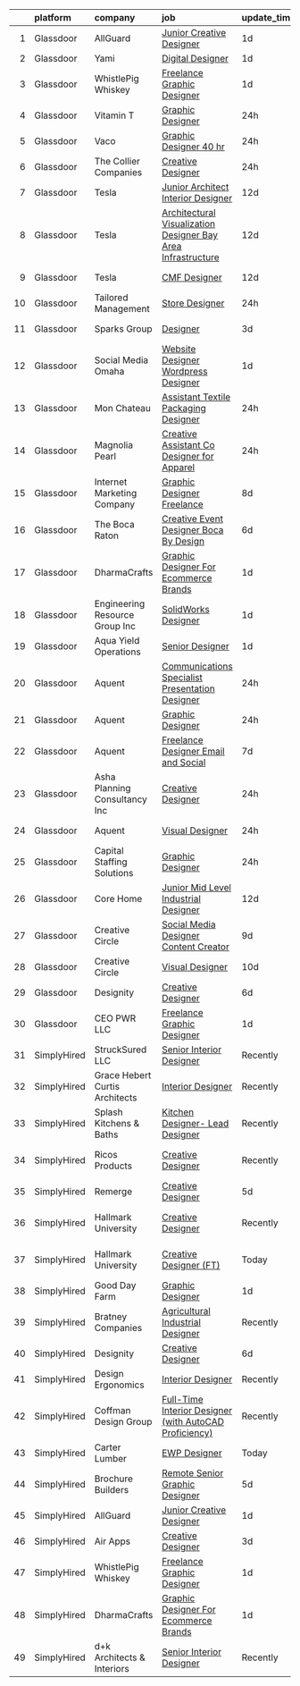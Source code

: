 

|    | platform    | company                         | job                                                                                                                                                                                                                                                                                                                                                                                                                                                                                                                                                                                                                                                                                                                                                                                                                                                                                                                                                                                                                                      | update_time   | location          |
|---:|:------------|:--------------------------------|:-----------------------------------------------------------------------------------------------------------------------------------------------------------------------------------------------------------------------------------------------------------------------------------------------------------------------------------------------------------------------------------------------------------------------------------------------------------------------------------------------------------------------------------------------------------------------------------------------------------------------------------------------------------------------------------------------------------------------------------------------------------------------------------------------------------------------------------------------------------------------------------------------------------------------------------------------------------------------------------------------------------------------------------------|:--------------|:------------------|
|  1 | Glassdoor   | AllGuard                        | [Junior Creative Designer](https://www.glassdoor.com/partner/jobListing.htm?pos=128&ao=1136043&s=58&guid=00000183a6fc0f57a4661e7c012586a6&src=GD_JOB_AD&t=SR&vt=w&ea=1&cs=1_490e82cf&cb=1664953880781&jobListingId=1008181072001&jrtk=3-0-1gejfo3rq2cgt001-1gejfo3sbkhr4800-6b2420f902117d4f-)                                                                                                                                                                                                                                                                                                                                                                                                                                                                                                                                                                                                                                                                                                                                           | 1d            | Remote            |
|  2 | Glassdoor   | Yami                            | [Digital Designer](https://www.glassdoor.com/partner/jobListing.htm?pos=103&ao=1110586&s=58&guid=00000183a6fc0f57a4661e7c012586a6&src=GD_JOB_AD&t=SR&vt=w&ea=1&cs=1_4d5f0099&cb=1664953880773&jobListingId=1008181019653&cpc=A0637F14311B9419&jrtk=3-0-1gejfo3rq2cgt001-1gejfo3sbkhr4800-4b7391dd8006dac6--6NYlbfkN0DsBOlmEAMqZtav1V1WKZO3RUElpafjggtWvxyDQ3xFSmyORkCOQyPRy8brDkQF-0tx-M_FaeGFTi5xPkXA6pP_llQ907OambRdmHN7rVS4lqoHDoH3T9hJpxZ4Yo4p270-LHduIFPvCR90ID65X1Ans2reBfMYIPmQhvUzvYw15zuBBZI0Kx1zAKTlY_5ChHy_3-3_Hr-z7yJ53VN_Oc-fc0R5IxgwoQjdtZ1bdd2WneMc56-ZXbQbCL7mcMCB2kcTDTDdFKyxXBxql8-fxIyo0Pv-eua7g58U5h51yYiM647oy-QtcFIEmrRMYGo4AMM1usfRArFFDascfr1kAqfPdM1NgjetHb8VmOkbjej5kwzCW48sSPz8uAmvMonhOpu_yVgKHq31By58FX-5tVGOPS-C_gJbsirXpUMMFLZ5jLWCWM0Y0PlIFS8f6UMJ-rUfLPGDmhiZubQtxWePsGYzZ7jCqHntc0mCmxGW7iorCkwM9E3os-fX27WbnFh4XRo%3D)                                                                                                                                                                                | 1d            | Brea, CA          |
|  3 | Glassdoor   | WhistlePig Whiskey              | [Freelance Graphic Designer](https://www.glassdoor.com/partner/jobListing.htm?pos=101&ao=1110586&s=58&guid=00000183a6fc0f57a4661e7c012586a6&src=GD_JOB_AD&t=SR&vt=w&ea=1&cs=1_9d059fe9&cb=1664953880773&jobListingId=1008181359351&cpc=52725735DB973D8E&jrtk=3-0-1gejfo3rq2cgt001-1gejfo3sbkhr4800-52be9042b1ff7f65--6NYlbfkN0BpzkJ9iaZAQepf-UlRJVDzYUilFLtK1m6JBxaefMWZfXX8JIFmeanj6RZjiVJDiAy2DhTjVFdr4dUhq8imeAUoK_pAPeGqVmPoMgGVXdkfqUDRgWTp5WWc2g0ofzxrCdazxEcrTT9nOMAltIHN70DdVRIxeusoaexGKDe1txzIabmL97QHa6MTCe3xcLAldkgkwVPs6Hu20nCNgvEGekN8u_XeUQ-5D94DcUAJGbwrm6iN5RlOj1S_6DqWgyH1TtYL7x9hkDKXEwFyQmcRhAMMqIgfrIAP4IAkyppKb8Z0iqwao36S5wZdm6owu3Qe7KFQ6X3g_IWdiKSbg3mqr-lM1_v-hMKIDIDq-N8EbvA0LOYVDUjXK2U1LgDrzWyAt5DolNiwTv9V3yFKEj89_OW217d-hpfuGWgxRc78IvX9YN9CfsqWHc4ySKt6Pf2zwpki0bbnrhafbRJGMRYWB3kDQtnQJxyEuo6N-3iOIDIvCz5Y8TGZP5h2humRrHf98_tZviFeDKCSIhsCcK58YGqwVLZd3snWroM%3D)                                                                                                                                      | 1d            | Remote            |
|  4 | Glassdoor   | Vitamin T                       | [Graphic Designer](https://www.glassdoor.com/partner/jobListing.htm?pos=126&ao=1110586&s=58&guid=00000183a6fc0f57a4661e7c012586a6&src=GD_JOB_AD&t=SR&vt=w&cs=1_dfc0f6ae&cb=1664953880780&jobListingId=1008183641246&cpc=C4A69CCDBB3B9599&jrtk=3-0-1gejfo3rq2cgt001-1gejfo3sbkhr4800-28e16354996c2c24--6NYlbfkN0DMrcEu7yrtATojKJA7cEzGQ3FdRGWLh0CZQInL4ECGI6k5tN82kdM0OKoro5eXmjoTbE-_XDHeJwz7DyUD0U36nKemhDMib7G3rK7Fw0IUoK19tjSN72-049dDz3B3CXlvYNox5LBJmZDIWPv3a6pmbBBAaS8ml-a5LNXSy5Syk3CQzzPHmjw8sS6qfwUvgEgE3Jam4J32oLV_rauMO1gJmi3frmTFqaA4rQe41W4Nt8zpU45fFL3EezARGjnftLIisfk8pvTAwySRz2KxgBv9MA0Y0ts3uGK_VkxNHogHW9eUtPV93PnorPfhO3dXoc5Saj_bTHC8VftH6RJh5saYm72YcxMEIgBdmwXJNzqY60bmGYgG0_i-TGZ5ud7oDNn1_izNM6yxJewIFmv_-bcvFAIcdf4e7-9CYgzyRiyfb_ksmLdyO_acIUKrqPU9k13FvwWUDTtmfyN9nQ0CdaJHvRbiUY6HWYzBFvUtkorjMouHThUrRORg)                                                                                                                                                                                                   | 24h           | Remote            |
|  5 | Glassdoor   | Vaco                            | [Graphic Designer    40 hr ](https://www.glassdoor.com/partner/jobListing.htm?pos=125&ao=1110586&s=58&guid=00000183a6fc0f57a4661e7c012586a6&src=GD_JOB_AD&t=SR&vt=w&ea=1&cs=1_cfd3e2b5&cb=1664953880780&jobListingId=1008184066033&cpc=2CAED5C921A5F994&jrtk=3-0-1gejfo3rq2cgt001-1gejfo3sbkhr4800-4af192ab81035207--6NYlbfkN0D_sybMACCpf9B-677oK5j6rPldVB6BlrVvFjO_o-GJZbzuF-qh4PxErFUqfUsv_6sVlvjtaYjoM6l2n7IsqygOB3r4uIpHt4O_UUVL1gpZ0LbgewzWFKJkj95HZaMhPdIedNu4t4SZvdjeCNlII-8wAjNHL2aFAz-JNdCFENFHEtwGSXa6_-zDgr3lBCXBCmGXQ3xLai7fkAr99fl64rMCTEMRFGa_f6xGYAJQMN4VNV-CbGphRT45jIvjt2wUXieX4imwf8GjPtDTF3BwT49NIdYVufMLOKvZj3FwQ-uWmKOpP_WR-WNgW9xfCjMtaK1mXjFkiwjBJV5PB7K-x18ypBq_hdJg-J22rcZzvRQEPeFjJ_5-ALMAf0v2Aj8ogVP2kd957D17mRZo6sx5XLJX2w6qTd0_J-LXFpX768VkLcdhLXpwzvNHNFEnh1avET5M8meFEYozG02yyU6PiMJ_QmOZ7-T8_nXqr8zhX_5cmwZ--TkslCSFGA_9OQYWv-8VtJLL5B8S4pzRzfL3Yg3GDW_sKV0NK4A%3D)                                                                                                                                      | 24h           | Dallas, TX        |
|  6 | Glassdoor   | The Collier Companies           | [Creative Designer](https://www.glassdoor.com/partner/jobListing.htm?pos=102&ao=1110586&s=58&guid=00000183a6fc0f57a4661e7c012586a6&src=GD_JOB_AD&t=SR&vt=w&ea=1&cs=1_33edf803&cb=1664953880773&jobListingId=1008184138615&cpc=72B33A28935558B9&jrtk=3-0-1gejfo3rq2cgt001-1gejfo3sbkhr4800-3d2da154d3251bdf--6NYlbfkN0CypbeF7W3uc_CVosHuTIfumKJv8NmVV5ahUoBv5WzRHl8RzsKg59tKT7GWqlkEd97cMPc79PGKa3Nsj7WdecJDVF3rh00ym79rm3OI_iHDyBEHPQ6hdxr0L8umgac3AR_lXvCF1K_gkfh_qU48hkYVyEZWeYQ0z1G8dHpVuWxc7BVpus0jMOFhW-NwsWQrV8CbAEZMf2b01EoZBOiZRmZnmj8opEpL4fSm4BLwcr8UBo1Pcfhjg4J-pwrWjiTv0f9cgoguutlNdb2Ei6ANehPQrnCelgSe4AD_tBNXY64Y3kLXY06opssy9Ww48XBU3HRNjirDi5ygv8Z5CzLuuY9_6FHAHe0PJAB8KW6Ik3n4bIODypxVx--4XqI3dYgoRjPcOSkXI_uYWKWvoE9LjdTRVsFXU2fznxJJJ-ExxfKU7l-cDrhm8V4yFSNKPfpdHmNt72wyHpht6QUI2-HKnqWZi-5UWHYX71JK-fmvQWX0MdfKoZy_G-x2q7haZNsEkKXFPWY6StVGZLIK_IkrOscpIWUDrMTeCWfEazrBWqQFdJTVke0MFiYALBRaH3LTLxTn7pPuvk9q_Pf1xWB62dy25LYc2gFbwLdjtrM9tB9ET1IwT2Ad1kGLuR3KeR6RAjQ5Bua2I6Zt9UbtSwTreRahy9aS393lLsSxwrBQwV46gg%3D%3D) | 24h           | Gainesville, FL   |
|  7 | Glassdoor   | Tesla                           | [Junior Architect   Interior Designer](https://www.glassdoor.com/partner/jobListing.htm?pos=114&ao=1110586&s=58&guid=00000183a6fc0f57a4661e7c012586a6&src=GD_JOB_AD&t=SR&vt=w&cs=1_23c91def&cb=1664953880777&jobListingId=1008157147737&cpc=2CAED5C921A5F994&jrtk=3-0-1gejfo3rq2cgt001-1gejfo3sbkhr4800-baab56ef739f0413--6NYlbfkN0BkX03mv_qGbDFMol2YHqLRvzzvm2LmpzMO_FcYL_FtJlnJTzsjtFTdelRG5HbGrIeCZP9oCSI6IjmtPfiaj1XlVDlKXTdk79O9MqA69GgrhOkpmoaxVkjofgwpyWtxEPX-zC5RzbA9b3UcYY3vSKuaYyofKiHffW3Wu3hWJtqiaKbGOk73hPdM4g-Wm1JYBJsXufgHiwxEJkIXEF3dv8_LJMPg_JqzRUUnnf8V3EZgiH1bKNnltoR-aZ8-hEjo5HhSjg-vDK1tOyhJWIiFOHgF8SpyH8C-X1X8mrjlE1DOQt2W4B28dZIF6qkL4N5weu-z2uoGQSls1Dyc751vB3Vw-0kTeCNqzjmnCTL1p5lq7Yv7L-XtwOLdR3fyXympyjDTfObScHemnsVk4hBH6byLEF2DOJikWn0XeI3tk2555xJIzpoWKzmviiV-mdVHwoN7cPrQECUZJex9oUMlzGmuAMsl07Uq5HzAQ2ThEu2iv6HtmV31zOYJmjEksiCNgoQ%3D)                                                                                                                                                                 | 12d           | Austin, TX        |
|  8 | Glassdoor   | Tesla                           | [Architectural Visualization Designer  Bay Area Infrastructure](https://www.glassdoor.com/partner/jobListing.htm?pos=110&ao=1110586&s=58&guid=00000183a6fc0f57a4661e7c012586a6&src=GD_JOB_AD&t=SR&vt=w&cs=1_435e4147&cb=1664953880775&jobListingId=1008157424103&cpc=9908D8D4413DBB8A&jrtk=3-0-1gejfo3rq2cgt001-1gejfo3sbkhr4800-c00e3ce54c079d87--6NYlbfkN0BkX03mv_qGbDFMol2YHqLRvzzvm2LmpzMO_FcYL_FtJlnJTzsjtFTdelRG5HbGrIfKuF7l_SRluDws8697LYRRPx4MMFF7B7pwyjHfCpqmLzDqtWZBv9sBU-l4VTomUZzFVEn3FD13pc01LVCjOXxofHXMT-b-Wgq_cKBdsuUzgsZMY6MHg07tPARcRw10W4K43VvVRDGJZgB7JubQcl-S1jtHsPdgJy4Q5G0Zgm2X2zftDUA4mfeSvlx5XrH2xJZZL0MGd3iF07c9wxN9z9bYzqOyCbJhM1BnegxTVyRTwIc0XwjMv4e3RFJhs6iJA8il0GWLeZM7zdbMCDtCP0XjKUQHKAGFDk1DjPfO1Fhdk0ZyAj_5JSs5ki8vnNMTFuRNPF9gSsZRpG8L5i_WIlCL5fKqF4MO3C7XJU_Wof4c0MQqrkOxZqhV4UdXdlerqcy7_7nB9hxOS4iU6ZmPTzIyy77lujLotqfjxTjDnYcwbu_qgtkL-9VIC_f5zOkjWEg22SIU5gPim2BrO4UjBdK_4lSEq6Gq1GE%3D)                                                                                                        | 12d           | Fremont, CA       |
|  9 | Glassdoor   | Tesla                           | [CMF Designer](https://www.glassdoor.com/partner/jobListing.htm?pos=112&ao=1110586&s=58&guid=00000183a6fc0f57a4661e7c012586a6&src=GD_JOB_AD&t=SR&vt=w&cs=1_b14d19ad&cb=1664953880776&jobListingId=1008157424265&cpc=2CAED5C921A5F994&jrtk=3-0-1gejfo3rq2cgt001-1gejfo3sbkhr4800-e5b6fd659ac67109--6NYlbfkN0BkX03mv_qGbDFMol2YHqLRvzzvm2LmpzMO_FcYL_FtJlnJTzsjtFTdelRG5HbGrIfKuF7l_SRluIDbA6x7-ZrHOnpgqq22kdZi0ruDgq2iCxZdrNlVNwoDh--bCuMS0aMg8vLSPT54XqRbM-4oy5TLAqE8B2-G5HdLOZK6iwwj53RKsbhL6omYvbev29hs2-fmzMfopHTBn2IyRnAcWm-HWmw_S4c7F5tDV6BQWZdrdr_IqjxmtD73RBOAvJnDqYWCghisZWPC5lpOBu5kHt-tHddBI-Kc3qSvmTRPLQ3j4RjNOaFgYuJYfCdrlKXVTzi3pYr_k-KytQx6CdT4gNYxZPTG0rI0vL0W7yjuSKk6_VIFrPUULLs62Cj3eVQfaGZHwV5lOZ-uirnSBYKpjkGvcJ4JItCxADt7VFZybaB3YDiX8NY7DT2wwKwKI2OVB1Yxvno8WT_rQjyt56fv1WwcQQiugdcYtysHmfUV5v69IA%3D%3D)                                                                                                                                                                                                           | 12d           | Hawthorne, CA     |
| 10 | Glassdoor   | Tailored Management             | [Store Designer](https://www.glassdoor.com/partner/jobListing.htm?pos=120&ao=1110586&s=58&guid=00000183a6fc0f57a4661e7c012586a6&src=GD_JOB_AD&t=SR&vt=w&ea=1&cs=1_8bd86711&cb=1664953880780&jobListingId=1008183471382&cpc=F17331D9BECC482A&jrtk=3-0-1gejfo3rq2cgt001-1gejfo3sbkhr4800-8eb3bc573c61bc7d--6NYlbfkN0DI_pqscLjs9LkB0jlO39g2s8RE9SCHTdataN4HV1TulM7Ds4Lr1PIsy6p-3eh5k9YgTVCmJ5y1-hp9_TaJJhn9wJ7XJlCHVceFtGnH74fHKeNdFj4cZb11AOZuYlllXej7naF217tnBWiQ5RIpWke4CVvNfKWwW4OLciUUK8sb_0SUV4q6ipSKNE1-P-OkrBuokIUmdDk5r84Frxrk53VfZ9a6WDdX_G3xDbI9-Q38Ydf2EXRUa4Gl1fAdqxakEETY2Ufb5DaGGn4PwtP5td5BIcWYRqhUtkl14YGdE4irfUii1sRlqeyZ-mm9Nn1VPvMEKvrHlMkTSw1wLeK3HVO-XEmTYIOyXK-pMx1Nv-frH7ZNsUyiWSRA_RwyhMOikEuCMXIOaYz5Cyz642GCmftUZwqR0GgHCTityKZOqH4c559VmPJuMNER3WluRCXWQv1eV_n3BBntqNe7uogPAlmP2Ek8PC2eY4U0HofxhirJM-LcX4glvub3TjryWq5HjrPTQuU_P3V-xV8mPtdN4Fe4)                                                                                                                                                                | 24h           | New York, NY      |
| 11 | Glassdoor   | Sparks Group                    | [Designer](https://www.glassdoor.com/partner/jobListing.htm?pos=122&ao=1110586&s=58&guid=00000183a6fc0f57a4661e7c012586a6&src=GD_JOB_AD&t=SR&vt=w&cs=1_599a304f&cb=1664953880780&jobListingId=1008176700829&cpc=3BA4CE39D5B5DEF5&jrtk=3-0-1gejfo3rq2cgt001-1gejfo3sbkhr4800-2a328a2bc1d15114--6NYlbfkN0CVbIAoVGlVV0muHIzlWY31dYj5hrVkKa7qBWZ-hZn3g-zWnitpxah_RyLopvrEJPIrvXg-hEI1BGg7zg6I19nBs_lmMTdDDuQXfmt-Bmx99Zlzdv54l377MfIdp_I5pPHVDhQCRK9l7PJklK6NnwPNdLBS49_CKV4kWm_Zu31Q30jtx5WQZSmOSr9e5svJWsm6iw-leLzQqypoXal60Aah_C1G2eLOuA9jr5UpYGBOu1F0BRxDXD2NUWoZfX2CgsdQSZOyjL97CMAVHvQ7B_UHINmZEwBx6v-WuSuEmxccFTJ6ikGSkgkB8enA1zTbQVyxh2qZssLnTPmv0EeXC9_EDAxhwSm_dq5snQRVfRWaEtnzZoPLrFUkhS0-diAngb74qd3N0RkS_zLSn6vTVksiQcfNLqrUippO1sDzx_QXVGk-CVhIXr43vHVt0bUSJMTjn5R75kcJ7SLrADGkRuUh-8EQRO_jXvQ9wMyc2jGYgLWVyLwtyiwsERCg8c9kdEM%3D)                                                                                                                                                                                             | 3d            | Rockville, MD     |
| 12 | Glassdoor   | Social Media Omaha              | [Website Designer Wordpress Designer](https://www.glassdoor.com/partner/jobListing.htm?pos=130&ao=1136043&s=58&guid=00000183a6fc0f57a4661e7c012586a6&src=GD_JOB_AD&t=SR&vt=w&ea=1&cs=1_6fe0a684&cb=1664953880781&jobListingId=1008180854038&jrtk=3-0-1gejfo3rq2cgt001-1gejfo3sbkhr4800-d271dd09e636cccd-)                                                                                                                                                                                                                                                                                                                                                                                                                                                                                                                                                                                                                                                                                                                                | 1d            | Remote            |
| 13 | Glassdoor   | Mon Chateau                     | [Assistant Textile   Packaging Designer](https://www.glassdoor.com/partner/jobListing.htm?pos=107&ao=1110586&s=58&guid=00000183a6fc0f57a4661e7c012586a6&src=GD_JOB_AD&t=SR&vt=w&ea=1&cs=1_0a58cd30&cb=1664953880775&jobListingId=1008183903421&cpc=BAB9AA3F436D8911&jrtk=3-0-1gejfo3rq2cgt001-1gejfo3sbkhr4800-9c04fa09384f22bb--6NYlbfkN0BHIfC1zsKGIu0R3teaIu8liT7fbRNLaQeDQfcPJweUK7UvDklIW8lYbokzGyf3w2pFMSFB78bCFKuG3gjG7hqnLXIBzICotB6SwGMB7_4Iza8PPdeaNx-9cwRCfTj7ntAIxZDQOSKr4IXUEUfxSv0rehvEgFOjoYvZikxnE31EhSFlkdhM0NuL0ZMAqn92Fn1puf9LQPsriZn_KhHXYxch7ZHknd8vnugGQdTRNQHp6Pph3a_HuqXMjNSCQf-SgGo36pMD_yVDGtLQqot32CKdkY6SG2ZqiJHp5ePNCmDvBXqQiIXRQ0hf8jrTBrJPYBS509DwPPajllvCBFTB5svAFroMiMl51c8rY39KeL_XLOayaNzqsO-VuodkhyNIP9lnLqWGad3h_qm1dEAo2XJS1Y02L4320m20-aIYguqH_iYLuneLmhdVz9WKHcjGiM8m5kQyzINNTw07u2uZUiFIA2qwX39uHy4KnV7n6qWD8n761_3QZuQ7kBNnGCIP30jb1_PuNqnarg%3D%3D)                                                                                                                                            | 24h           | Remote            |
| 14 | Glassdoor   | Magnolia Pearl                  | [Creative Assistant   Co Designer for Apparel](https://www.glassdoor.com/partner/jobListing.htm?pos=106&ao=1110586&s=58&guid=00000183a6fc0f57a4661e7c012586a6&src=GD_JOB_AD&t=SR&vt=w&ea=1&cs=1_70299126&cb=1664953880774&jobListingId=1008183693424&cpc=F7A2269C793D5877&jrtk=3-0-1gejfo3rq2cgt001-1gejfo3sbkhr4800-0e1cc394098dfefd--6NYlbfkN0A7eHYiNxeXOZZ3aWoxle1ZYEOVf04rG1mzrPNHC06ZQ5HASexSqrPTxqylzclW7BxSxQKefePUwzsq7wUzXERwh3oOmBltzwPtGd6Utq6j3zDb_pqmHAqQbDOvzz-FZgC1cRjY5A7XO88_U7R03koSZfAQqvrQpWjcFhMSFTrYglOzyp14Cbr3C7TU7ry_JKJBhm7RLAmeH_8AuzSQz1Ai7mxwbTb71QsuGN9f7VGd4e5KqxviGh-FBijP8_hYPhzvH0q0VN1XFe-5amu7n-8EHvKQsAMxrIwuUl-MiM3CvlNAEvZ0t-WfVP5RMXwb1Tcqceg6BhhnbHjvklOV-DFl2ARe5PbzatKdzcWHN0jx5KuwiOoJVU1JW8UNJFtPs4TtsOQzlL5-4P4wavr0l4LYg9B4GQaeB0woY-lE8gZLSmi7RUouBwaXmLKx1l9yl3YydRTEGcIvKhT0CEDY6TX43v-7GqAKNHSvT1r_iFW89VH5Co7G7QE6cRAbDa16Aa4-o79BT48vke0i3JW2qfVjrsuJBwhCamw%3D)                                                                                                                    | 24h           | Malibu, CA        |
| 15 | Glassdoor   | Internet Marketing Company      | [Graphic Designer  Freelance ](https://www.glassdoor.com/partner/jobListing.htm?pos=115&ao=1110586&s=58&guid=00000183a6fc0f57a4661e7c012586a6&src=GD_JOB_AD&t=SR&vt=w&ea=1&cs=1_0a83b5f3&cb=1664953880778&jobListingId=1008162849349&cpc=8795CF9063CD573D&jrtk=3-0-1gejfo3rq2cgt001-1gejfo3sbkhr4800-5763591bcbfac8b2--6NYlbfkN0BEggIPgECXEIDbao4baGYYSiZx27ICahiuxTdIUCTSXbr3urEsxSQi-x_zbBUWymnBW8nuCrIjxo6pRpR93yuciuuESCUUyNYKO40tg9kDk1gTF98Vp5sznYx981ns46ycbyKPYVEVswMQ2m0FFr-7D6RMr_F5mbhXF5_iSQtOVdpHKCTYPfg5ug-lDXSuJnQBe83_TwwDclFFw6-y_W7ipcdBvamL3RLu7c4_SG-Lv12miCf6UWg6FyIW0Cb_Gsaezcd2TqlvVI-Qrst0VOYKClflK0HTxcpqKYN7NAz-k_lRm0yb-BJRPj1AyQ5rLwOny7DN6S2-G0YXvzZFtmY_VBExAgM00XtAAaIZmq0LCSPDh0D50B8Ar_0Ncowdg2dBYVhYlPg8EGW8WkMG6bSIP9IKMvyhp09AkZzaJIGYAII-5lMXa3Tr62CVbzvUp1FTuzDqovzgWSFd9uG_J8OK0Bi1BQqkxy0XWL5i5m56NZTZ0yZx0dryptzXw9tbAIhNdaf-WG2aVA%3D%3D)                                                                                                                                                      | 8d            | Remote            |
| 16 | Glassdoor   | The Boca Raton                  | [Creative Event Designer  Boca By Design](https://www.glassdoor.com/partner/jobListing.htm?pos=111&ao=1110586&s=58&guid=00000183a6fc0f57a4661e7c012586a6&src=GD_JOB_AD&t=SR&vt=w&ea=1&cs=1_c7b6563d&cb=1664953880776&jobListingId=1008168244451&cpc=444700D72F2ECBCE&jrtk=3-0-1gejfo3rq2cgt001-1gejfo3sbkhr4800-485679877abcf88d--6NYlbfkN0CZ4WHaa0yzjwimWJ2JD4H_Jb70KZ7ZxT437oJHfc_b1vKLEkX8etGVY4LfkXNtl1RMmVhf2GGDshCKu759AnLbfDDNmgFmjd8u3bY6VL239T0Nnd6ruBdrK-zr_sYXGaI9gNIUa8Ovyd7ISUJURddFirE_s9vaS-7h7ujf_FSxTSLPFuq1-ompTX7TWRv0qDf0vBKdL1aATB6V9xmgwXnCy3yP8IY1Kt3OpBuZRdjCKE6HYtR7p5iSn17Ar9lWR73zdDX8IIWZNQ9Ha2IO_UzzKKl1s9d8MvfHLQ5qrqPkVwc4NufEAMHLtPIkxQo1ve6vJ3nnObgFRhQQywcujRKFVA7pf0Ozq_iYk3bifVA4IUQppRqHkSCrfoCJaTL3HjDwPn0jlvvp8_95ytaenuYX-GKIHT1Jm6-hmmQOzFCOfv2ToqhG_EPnRAI_ra--yIrhSaLJDUC_vtvwVe97pW6xSVDPuYa_r8QTl6iP101Yj8BF9wO2HhQdEFgG0XpriY9d1I3XVxgl4gsSofVHIz60jQo8WOTkhOU%3D)                                                                                                                         | 6d            | Boca Raton, FL    |
| 17 | Glassdoor   | DharmaCrafts                    | [Graphic Designer For Ecommerce Brands](https://www.glassdoor.com/partner/jobListing.htm?pos=104&ao=1110586&s=58&guid=00000183a6fc0f57a4661e7c012586a6&src=GD_JOB_AD&t=SR&vt=w&ea=1&cs=1_e5f91545&cb=1664953880774&jobListingId=1008181845485&cpc=F4EED0218A761C36&jrtk=3-0-1gejfo3rq2cgt001-1gejfo3sbkhr4800-1d7ea185baae2fb9--6NYlbfkN0AnyUY72A0tHvHEG4OW91EgGreL33OTL9hit6i6oCd1jMrx-p18rrSpf-BcoDoZlYkQUlOPM0CtPeRY0Y5ugnxD0BWz98CXmzG3caKG9JnJh0zqseHtiYHdNaCob_jrG7l3_ONca_oMdipasrfd0d1PYKYnu5KgqkOgeZUi4q8b_yk4skZ-mIKH-AzMM1Nc4MmSF4pq9imLQtcpFWCXF1rT77eIGSrx1l2VIio_OvuVDGcjUyWLjqaCqHr5FxYB5AgXopEslHPlk7mzrg4IAkivO5lR0vqSqY463qPsDnzZIsdGdbHhuujUbjqR1bxKrHlE9gMGRAb7rdfV4us3640euKstg-uWZyFZ7WS8CsEjV34H8SoWJgdtWUe94ev3IfKYfHFQdWewmANgHlH1v1QLDEz_ljnMKN87LtNC-ZGBJQPG_fNFP7oC3GK2b0kEYoC_ZbedvmMW8lIRWGh0F_bKlgSfOMEiRlaKwaKVrWxKZUNDyh-xqtytN9_L53xn9qNj5aGju0FB0ec8XC6cDaau)                                                                                                                                         | 1d            | Remote            |
| 18 | Glassdoor   | Engineering Resource Group  Inc | [SolidWorks Designer](https://www.glassdoor.com/partner/jobListing.htm?pos=116&ao=1110586&s=58&guid=00000183a6fc0f57a4661e7c012586a6&src=GD_JOB_AD&t=SR&vt=w&ea=1&cs=1_8508a771&cb=1664953880778&jobListingId=1008182154370&cpc=39721386339D0809&jrtk=3-0-1gejfo3rq2cgt001-1gejfo3sbkhr4800-2080a5c91b7b3d8a--6NYlbfkN0AXvNU3dppST4hXyF7lLOYoD4jUNV2B_JY-d7awfCFjeyLEE4WEeClE_OuDGX4_ZleJR5XjJqpshg0oepcGHUpUG538wQomiNPAtI9-_X5GJo4AJqUmWkwQOknL5P-EzLXoNkQVgiiN2W2HqSnaVP9JqitdxNhbBzImgLVW8bzcQ5aS9KaShczRIJfRsN6tfsq1O9EuhImIb2itnRwbZvrQAGZjR99iqIQpU_lkyJXrFcO04YQLDgcgMdOPf4hk4jXRUZAeLG1XkxFmGVZELBwW6p3584xg7tfTC8OPtO9_89oQ1biPxOH4_C6MzM2xVzE1Qlgt7ZbgFaz-uw7LNiU3PftnFup6KoH0NsHNqtT11bg_h_st6JEnqk-dSTDd5t6Rd7OqzgfysSus6WIsS7Hz6s9vK1bf44cZToJj8wG-3Kp5HuX7CtGJ8MXKQXSQiSqShimMB80SFctlHuIDgjhcEFQpovmGCX2TcM0XVe9CfKFCUAyRwMv7qXQa6q2J3K4iTx1-drEXC2J1BiriZE02n-ytwN3skxxMNOJcbd0BodWPck3mUeXc)                                                                                                                           | 1d            | Union, NJ         |
| 19 | Glassdoor   | Aqua Yield Operations           | [Senior Designer](https://www.glassdoor.com/partner/jobListing.htm?pos=109&ao=1110586&s=58&guid=00000183a6fc0f57a4661e7c012586a6&src=GD_JOB_AD&t=SR&vt=w&ea=1&cs=1_bc43cfc5&cb=1664953880775&jobListingId=1008181670528&cpc=F7A2269C793D5877&jrtk=3-0-1gejfo3rq2cgt001-1gejfo3sbkhr4800-0cbaba11ee9adf4c--6NYlbfkN0CB1tmP7rfbaHtYFmPjg1Xv8BJr6DUbyz0HQmM4H563Au2nNjYN4Az1S2OuOnLz1IPr6IljD2XZVQJ0Gej4nL57HASMQlqJ8KPeLWnpSgi1pF3V10lYqI9xzoHeKRFgaJmm7dXanZpIs6iVYO3oU8oZc8IEfA9fwmBi_svJhEZbugvbRsy9ziKDHYxixE-84UxD0jSSMd95sW_J1nspbJ0M5Ma_rjZfPLmTAlvcHMyb5O9hlN_2OFu-MK0mLnhz7Dvqt1yTk2FuVL-To4JQKKaXz3Zp5JfCQL5ZXdnzte8BwRE0sqlTr5LFLz3VqoKKmkYl7co3hfiTxRAeA87rSeyca2KdZ8rCuMHyp0KoV03LKX8JIIsE7uGf_bhu0dg6KVYRISbtXKTaPzR40v-SpdrOH-yzyevwFtqW6ch5Eh7KqK-CUSmOwrEdOyXmXA8N1Ws0zpqSCDe5NFGbdOnoxo2ggQ4KuSt__8327kzYqLVc3Byf7dkcM3HVKcN90wkGD7MvqSDJ6HU2Lg%3D%3D)                                                                                                                                                                   | 1d            | Remote            |
| 20 | Glassdoor   | Aquent                          | [Communications Specialist   Presentation Designer](https://www.glassdoor.com/partner/jobListing.htm?pos=119&ao=1110586&s=58&guid=00000183a6fc0f57a4661e7c012586a6&src=GD_JOB_AD&t=SR&vt=w&cs=1_45b07be7&cb=1664953880779&jobListingId=1008184405664&cpc=32EE424DE2B657EB&jrtk=3-0-1gejfo3rq2cgt001-1gejfo3sbkhr4800-937e36cc71ba2067--6NYlbfkN0DMrcEu7yrtATojKJA7cEzGQ3FdRGWLh0CZQInL4ECGI9gD0Wolx9R2v-Aex0-GK07Cs-Ddfs_lwOYM5HOnZFXcfxz0QCuUBc7I6zmluVMp4-lYMXKky_CSzKxQFPdOlOoL5TKAmjanQNUHLAwXxf_njfvkIE8YWauNilqQIJsrkYhPIrTu3zt6fDjDuk_5P9co4e3kr26B9rthSe-OeU_OTDDHYIvlyXh8yjAZTEBt5HKXRr46c5qZtecoEyZJl1E6_8uqWV51xuIZpP6QbVDq4GiLpxYWi4lUhXmGJCKmS1U_wQsSc3-3V55uM-l1gDy42goLUs5x-hU-xCw9WL7fGCPww0ngV3y_2s_bjx_iv_L55iqNTDicONwqP_FtE4MJF1uOHcJa2GpZ_ja-J1HWjAkD98JKVpSLC7sI4dhLBZ91L7gtSDCOqQx_2KwY0L6E9c07IKnsE79sQZ6S4ypcT9MwdXXB3UE%3D)                                                                                                                                                                                    | 24h           | Redmond, WA       |
| 21 | Glassdoor   | Aquent                          | [Graphic Designer](https://www.glassdoor.com/partner/jobListing.htm?pos=124&ao=1110586&s=58&guid=00000183a6fc0f57a4661e7c012586a6&src=GD_JOB_AD&t=SR&vt=w&cs=1_47c1f48c&cb=1664953880780&jobListingId=1008183714070&cpc=2CAED5C921A5F994&jrtk=3-0-1gejfo3rq2cgt001-1gejfo3sbkhr4800-e57ddbe1cfbffa6f--6NYlbfkN0DMrcEu7yrtATojKJA7cEzGQ3FdRGWLh0CZQInL4ECGI9gD0Wolx9R2EDT7B77c2cRxLynw_Qvcpn0VMTM-4Slq5FBmll87BnRZuCS0t3n_4SDK9kcGQ85RbV4mGrYYR9y97izSZIxPJfa9WPV_EXcHZf-o8vo9-FGUHvfvdZvXcGqmr5edf2H-9kad9QmqYO3NNxZckdj2Rd09fQB2NYOpulSvAoKaLDBg9w9oRJtDvuNziWOL-Z-EsV2OG9mOGARiJ6nxhNHO7HSL53G8w5k7-tlIyAIy43AHq-X4HGjrerpH8LSuteXnkXaQQhqTZFhN_WGHAJV5q9bcUMzHRcCfOP0_IJtH9I57r0ZvDqPmcTjTceoRGn4vWuPcpFIVIto5nyGUJQ5kpl7RA36ok4qQKykox4Gcn7lIvuqyiWHqNG9C4A2R6NzTIsKRCnOr2H1UV2EPW8M691cUGDCPG06a8UZeBN8JIK0%3D)                                                                                                                                                                                                                     | 24h           | Remote            |
| 22 | Glassdoor   | Aquent                          | [Freelance Designer Email and Social](https://www.glassdoor.com/partner/jobListing.htm?pos=127&ao=1110586&s=58&guid=00000183a6fc0f57a4661e7c012586a6&src=GD_JOB_AD&t=SR&vt=w&cs=1_fb4bf9c8&cb=1664953880780&jobListingId=1008166263396&cpc=3BA4CE39D5B5DEF5&jrtk=3-0-1gejfo3rq2cgt001-1gejfo3sbkhr4800-5fefb7ee0ef75b48--6NYlbfkN0DMrcEu7yrtATojKJA7cEzGQ3FdRGWLh0CZQInL4ECGI9gD0Wolx9R2EDT7B77c2cTl0x_oT4u0VyXWboOgp-kNsmrC-BXQzGbukCyHrpIqS7WraI7mLIyqWQP5Eh8D_rrc55GI7g_VYXShykTmlCEn1wmEnWZ4v73tWysc0qiH5sEAxyzpPj_CX3WzekGXDUF_T6u0VR66mKFp_CqCCxGxnk2V6WST4xWMCpkwxRWlZiVmjyI2DVEP38YO06Iq16Tx0J0v4GAJQDqIeN8aa_uKj1aQGZMfITra6cwREyhosqsLZJZOG-HFfUaCmPbvYCRaB7AHBDkXQff5eRgOTXto4I3ypt1AixucyMelpP70V2Wjgi2PMWAyH6KqJfeEkV06IuvYOVyIcUHOz3LEjIjtXdEa4cSKY0In9yDreE6trPeb6L341YDCFPQhQTfhIDQSVNa7lGJo3z_IwOyvyFYpeKEIQbPg7lk%3D)                                                                                                                                                                                                  | 7d            | Remote            |
| 23 | Glassdoor   | Asha Planning Consultancy  Inc  | [Creative Designer](https://www.glassdoor.com/partner/jobListing.htm?pos=108&ao=1110586&s=58&guid=00000183a6fc0f57a4661e7c012586a6&src=GD_JOB_AD&t=SR&vt=w&ea=1&cs=1_ff471380&cb=1664953880775&jobListingId=1008183334856&cpc=AF1E4A3695F490BE&jrtk=3-0-1gejfo3rq2cgt001-1gejfo3sbkhr4800-4fa716877852fca0--6NYlbfkN0AuAjYKnBHsdkcMxrD7ZJITXxV72vImVt5xOyKRJQecNC9OW9e4NL-wmrKYAXShg0gef4pVWaCrjGbEOEag5W6_acLkZWZWCAT-gbJnTNUQDw-NLIdrnE107p_5lWP4TMniCGLgaQckr4U0kyga3Q7gv7u9_YyXA7feQjgIQFqgUPxmPb7AgXigxZ6_6IWOUIdHfcpidqbHhqkFdBwPuGzw-T5DHZPzxJciZMZGBzShSdyJl7LQuU69ZId8yxqh75NaaeLB1MxIP8m-F5UQtQNOuczdRT3O8R-n2Jj3Lw-ukVVmMbCOp1vcRvEzsEN6tKazpIoqDMZ0f6Y2Uux_bZPGz_YST1QFwbmwQWbMfEndjePgVbQ7dBt91LzvEwCA3Gs_q0dAQYMSc8t_oM91ZGCLKVBr8AHlPBH94rD1jC-XG4-CO90aUClETJJwRK0FZBLXpuyoU13XpvLLSNq2Gs0Do1t8lpxawtB1TxnZwCcoZlwS2naLKGBXtiQM62i5JqTgOviGD4zOig%3D%3D)                                                                                                                                                                 | 24h           | Orlando, FL       |
| 24 | Glassdoor   | Aquent                          | [Visual Designer](https://www.glassdoor.com/partner/jobListing.htm?pos=118&ao=1110586&s=58&guid=00000183a6fc0f57a4661e7c012586a6&src=GD_JOB_AD&t=SR&vt=w&cs=1_8faaecac&cb=1664953880779&jobListingId=1008184405679&cpc=F4EED0218A761C36&jrtk=3-0-1gejfo3rq2cgt001-1gejfo3sbkhr4800-6d28445608bce4e4--6NYlbfkN0DMrcEu7yrtATojKJA7cEzGQ3FdRGWLh0CZQInL4ECGI9gD0Wolx9R2v-Aex0-GK07Cs-Ddfs_lwNbYCpLISCQ9uumJ8FJ4RxO42BKemPh2nifmm0WPQsqz6KAm8iaMXbH-H0lIzvFS5PGNTgKbdCxyd0iP9zRa9Crr_3EsYkPpYXFk7PflhttZbW2_pHqQDQ7lsB71VI0xbhlznyEebmMpdrVLzKWL_XnUwlOVDfSSioNUwFbdkpET4CA180HzLwoTk68tHeap7KmpLO_yHNHXDx-nIja6BCWT1NvFNg-NNYzKLOTPTspw4xMSqZ2SFxINzK94DsbvtUHjpOshxzAKrlLYqdMmxjARIRU_rohBkFit547mHbQ3GCxuQW9GdPuQ27Xy6T00nXHD_jZlbo3tZ-xMaE7HLgT3j9AjTlcKdTaB2sLOhq7JvSODArCEMmhZUV8PVX9Vq23sDu-hMpSRW-KbV3hqDyM%3D)                                                                                                                                                                                                                      | 24h           | Culver City, CA   |
| 25 | Glassdoor   | Capital Staffing Solutions      | [Graphic Designer](https://www.glassdoor.com/partner/jobListing.htm?pos=117&ao=1110586&s=58&guid=00000183a6fc0f57a4661e7c012586a6&src=GD_JOB_AD&t=SR&vt=w&ea=1&cs=1_2c59ec4d&cb=1664953880779&jobListingId=1008183760854&cpc=3BA4CE39D5B5DEF5&jrtk=3-0-1gejfo3rq2cgt001-1gejfo3sbkhr4800-f68f7f37750fd9c7--6NYlbfkN0AHXq2vAVwR3IH7wgnTMdWCa3HguypIXx0DFudX-u0zu6XSU0N9gDGCMsnO9yvyAfM88yRfgdm8MmHyIX6y3haoSEqwftEQQPIELGdvcrsNKsW7xFeorNqzeoYhEmDPospdCinFqlMtZLqNDByC6lP6kBeWAvyWikmoK-iCKZRgIFe-BqHDvf_ulP1jEY1H2BD2iwEtvfe5i-OMceKQFmKRYQcYJCwpENmYcM1L4eD5kO3txuNy3FdpUbB2-wj53h5Slizi6o7vFC-6QaethpTnXwLDjkP7qHdI-bxxyapd4PqNjZH4_l9FOJrzzpmCJ6aNM4gm4aysUsWqvH7i6YSwJWseSgE0j8JgSqHxAbv5vWCliddQ4vinaToYWu8XO-0nzKFvfAsfT-PrTgN3hS_pjuKxjeKa-C02yK8FBz6qpqQgt5TS0ZnbOUoMSCPpyyTqVVroiejncCrPfqeRzM9omSuV7iyOF6MBRbmBu1UH0LJu_gwMB6xQ5ZbrKV58Tv2D1WBUahrD_A%3D%3D)                                                                                                                                                                  | 24h           | Remote            |
| 26 | Glassdoor   | Core Home                       | [Junior   Mid Level Industrial Designer](https://www.glassdoor.com/partner/jobListing.htm?pos=113&ao=1110586&s=58&guid=00000183a6fc0f57a4661e7c012586a6&src=GD_JOB_AD&t=SR&vt=w&ea=1&cs=1_09dc7822&cb=1664953880777&jobListingId=1008156590778&cpc=75B6770C194DCF89&jrtk=3-0-1gejfo3rq2cgt001-1gejfo3sbkhr4800-626ca36a7bdbee6d--6NYlbfkN0Bv3BuL00Aja834RgiiAmOpNJI9Ln7tSjVxl8MWezLy2sN4lrFKydtuizsZoCWwV-S61gF-1oUn-Sd3L1bXUnEZjAAehKd39JoA2NQorIcg3pjaG_zRYwsT_E7Z1Yei4bTmJpNx8OWpsNunDDt1K2xp2EHWLTOmpgv4VcUkZEJNQ-H1R7y6E5bwISB65b7405qlF4DGs3TPDqSQy2KqLQS6adbbyw5pIaxReR7fHIEmuO_Wjs8SK2mEL3S9Ec-9MI0SBQ3uinQ3yzi4D4bua8xjvBghhf4FU3Yv2DNTVl4xoBGr4ilyTU1Vgkd-7-jzG1gyDWVzGJlpG2SLq2jFj7ALbORQSZjRfYoKHw6S01v6ITSDgrccxnVDTbYr8fomaSMzEy-ok2KFSOO2lMkc7CPDgvOf8wMI4zD0JRHWvnhHzfrLBk0SWMWRyC7A7_uBmRVGSEdvG-4c5RiAd97T8JUUDqFu3YSzfTp0zJILx4QLX-TynMdjM7ZmXYQvfeiWrpJ2jgHt7bzFaY3jLl3Rn0GpraDmQcegAzQ%3D)                                                                                                                          | 12d           | New York, NY      |
| 27 | Glassdoor   | Creative Circle                 | [Social Media Designer Content Creator](https://www.glassdoor.com/partner/jobListing.htm?pos=123&ao=1110586&s=58&guid=00000183a6fc0f57a4661e7c012586a6&src=GD_JOB_AD&t=SR&vt=w&cs=1_e918637d&cb=1664953880780&jobListingId=1008160429794&cpc=9DC6E4D8324653EE&jrtk=3-0-1gejfo3rq2cgt001-1gejfo3sbkhr4800-fc91e2e702dab2f1--6NYlbfkN0BPwlZa85gbT4Q3XYQoU_uQn0Qmw9zd_9UNfmcwtqAVud1yvyq1Z4UAlx1bxhDUi3KZ7XhCf0NRHAiJiKB5PQ8Jwin_xVrqSlFkEgQLYqD2IOMkVg4HoN76l9O5pt3NUkKOWjiNRAV5eChZDyZQacrlyffxSJFFla35QQSwAosDohQkpKk-7imcDB2icg4HQhASnrJ2MeHh4ZhuCEKOBI49jBh5UmHtCw0tvrWTcNVk_xT2IfmF8ZDWY-tsCPaiCi-BwRoMGPrqPQ2FtomqJbD9HAQtPzYaJvz4wbhyb_-paADO3mfsb4gkdXuyremHmfYEToQa5glG8untEFe4yZZdi8xUQYCyI5SfUEJPhqX0Tjg2xIFa2UszP-R1utb0np0tAEcpa7jWONZ59H2mk1W3u1ZKjUf3knyEQZEzIQG8_f47gA6X1M1HQURwxveCjUKo6l5Ilqk0wW-njhRKWEINxOw60jWSjiSimtsvky4Xr5z8HveiP2VT5t28TItnFpHCrilv1yBDCw%3D%3D)                                                                                                                                                  | 9d            | Boca Raton, FL    |
| 28 | Glassdoor   | Creative Circle                 | [Visual Designer](https://www.glassdoor.com/partner/jobListing.htm?pos=121&ao=1110586&s=58&guid=00000183a6fc0f57a4661e7c012586a6&src=GD_JOB_AD&t=SR&vt=w&cs=1_167ecb75&cb=1664953880780&jobListingId=1008159692201&cpc=9C2286EA3771AAF6&jrtk=3-0-1gejfo3rq2cgt001-1gejfo3sbkhr4800-adbd14ebdae22025--6NYlbfkN0BPwlZa85gbT4Q3XYQoU_uQn0Qmw9zd_9UNfmcwtqAVud1yvyq1Z4UAlx1bxhDUi3JW7SFxrPrKhxvwDRSOp4KS92Ik-Oysvvh5vVFqrMlQobhtm3baSjUYY382I13WR3LUEC8uUxrpTWn1cBAxSTqiEt9RlRkIyJyst1Ozt2G3exl27HlU8CscxguN3N3ckGilsH-bvLoEYZW-p4ENxbc2Duw_XjmHDQIagpLg7PAMyDrkzfh_oL9I3CHQ2fYYgbBtxJHowqGQDRrhHO-LTMCkbbCE2OFrkmmy0BY46l8F06zN-KUI0iVG62eSzbS22Sl-TOLP60xV6yKli9eI8yRTwDuYR8iA1E7IHZLSL3mYdBsJU6tyH5ySqva_nYeEKpTm4TzmjwpMUKJSKpSyMjOQR9EhBfyD8WG6VFGXOKAxPy9AaIkNfMN00AtCcVTQxJd54w0Lw7nKjj8Zt93grMs4-vTfpAZmlHeAH5avC3hyVi4ZJOoe2uePjQA_6fZC2cFwx3zAgJawnw%3D%3D)                                                                                                                                                                        | 10d           | Mountain View, CA |
| 29 | Glassdoor   | Designity                       | [Creative Designer](https://www.glassdoor.com/partner/jobListing.htm?pos=129&ao=1136043&s=58&guid=00000183a6fc0f57a4661e7c012586a6&src=GD_JOB_AD&t=SR&vt=w&ea=1&cs=1_e98563f9&cb=1664953880781&jobListingId=1008168770879&jrtk=3-0-1gejfo3rq2cgt001-1gejfo3sbkhr4800-aaa3847ab53dc478-)                                                                                                                                                                                                                                                                                                                                                                                                                                                                                                                                                                                                                                                                                                                                                  | 6d            | Remote            |
| 30 | Glassdoor   | CEO PWR LLC                     | [Freelance Graphic Designer](https://www.glassdoor.com/partner/jobListing.htm?pos=105&ao=1110586&s=58&guid=00000183a6fc0f57a4661e7c012586a6&src=GD_JOB_AD&t=SR&vt=w&ea=1&cs=1_8f80c713&cb=1664953880774&jobListingId=1008181342355&cpc=217C45A42544DB93&jrtk=3-0-1gejfo3rq2cgt001-1gejfo3sbkhr4800-5347bb5d721674b0--6NYlbfkN0Bo_CM2a8GgFIiw_-9fb5ug3xmG_MFCzpxBl7ntROtVZSqlWgkWgm6QLAqfV2WxWXMQSjFPQhKuEG5F5S-MVle1pcpezcMyJx6RyvfhVCv0M2AVE3MPxFTJLV6lQp6NfpTumqEEC-IXkWw4ZMHyfol_72EpUM3xI5twKCq1V786NVmqSK23Q0F3LK0Mzs5JBNOFBKxt1MSLSumjGSZIDofVWG_KkXp6ocYbKI6MjhNCETVA0bZeHImdkzeYAHM_A744z1xGs7xI3ql0o3upY2riKi_w0a1gKwfeHBeClOx8aXZX4Y7Oh-KlKUtPq9UrVW461aZib593H8brYcwlXMpM3P7Jz6iy39mBN6MQHwm__4K97Zlpa45LuZpbMZ8sCpqVpod3kOKN1oLCfCj_Sl--GqBkQr1N1w0GnvTqVrQpWo0OIr10plIe8_ghtZx6ficC4zy-jdrKkqdJ9KkZM5I8H68Ulk5tWmV38xsnDoRzDa2ezBCuexzAwmByow3NM2OSsuM6ZNAPOg%3D%3D)                                                                                                                                                        | 1d            | Remote            |
| 31 | SimplyHired | StruckSured LLC                 | [Senior Interior Designer](https://www.simplyhired.com/job/xA4oXDNQAtjFEKZbHbKCohF2UYGnbPhbzc4KRtGgkJGmFgFsisxLlA?q=creative+designer)                                                                                                                                                                                                                                                                                                                                                                                                                                                                                                                                                                                                                                                                                                                                                                                                                                                                                                   | Recently      | Hood River, OR    |
| 32 | SimplyHired | Grace Hebert Curtis Architects  | [Interior Designer](https://www.simplyhired.com/job/P4uYYbTk44YufM37BPFLKpQnRPhgT-TJJnBVKOfPULdXvverRsfOJA?q=creative+designer)                                                                                                                                                                                                                                                                                                                                                                                                                                                                                                                                                                                                                                                                                                                                                                                                                                                                                                          | Recently      | New Orleans, LA   |
| 33 | SimplyHired | Splash Kitchens & Baths         | [Kitchen Designer- Lead Designer](https://www.simplyhired.com/job/fPv7Ua_4JXp80YGFWaTpmb2FODgzMF8U9DE4TyFAlnIGQ2NBiHz8aw?q=creative+designer)                                                                                                                                                                                                                                                                                                                                                                                                                                                                                                                                                                                                                                                                                                                                                                                                                                                                                            | Recently      | LaGrange, GA      |
| 34 | SimplyHired | Ricos Products                  | [Creative Designer](https://www.simplyhired.com/job/CHTNJ7sFnjG73fwTJht_L3K2XtpFVtNUskkFFJe3BY3RNRl669f3Xw?q=creative+designer)                                                                                                                                                                                                                                                                                                                                                                                                                                                                                                                                                                                                                                                                                                                                                                                                                                                                                                          | Recently      | San Antonio, TX   |
| 35 | SimplyHired | Remerge                         | [Creative Designer](https://www.simplyhired.com/job/RnLYnAfPKGx7KA616lY48Tc-jRp0xAfgzScgqL7o3X25m55UQpQt5g?q=creative+designer)                                                                                                                                                                                                                                                                                                                                                                                                                                                                                                                                                                                                                                                                                                                                                                                                                                                                                                          | 5d            | New York, NY      |
| 36 | SimplyHired | Hallmark University             | [Creative Designer](https://www.simplyhired.com/job/OqeOgoPRuAtMFy7j3cpbDZtGhQndSIolbSx7Etc77v8_3ZA9PQKJdw?q=creative+designer)                                                                                                                                                                                                                                                                                                                                                                                                                                                                                                                                                                                                                                                                                                                                                                                                                                                                                                          | Recently      | San Antonio, TX   |
| 37 | SimplyHired | Hallmark University             | [Creative Designer (FT)](https://www.simplyhired.com/job/sonitTuDjznaZEalNI8c7Hcvu-o4dWfFVk7xFH_usd8upiNya5rrWQ?q=creative+designer)                                                                                                                                                                                                                                                                                                                                                                                                                                                                                                                                                                                                                                                                                                                                                                                                                                                                                                     | Today         | San Antonio, TX   |
| 38 | SimplyHired | Good Day Farm                   | [Graphic Designer](https://www.simplyhired.com/job/B0fh8ck9Qr2_yNoteNMP-aEapOTu8Cb6rOYXSUzCZgfu9rGf9c4-dw?q=creative+designer)                                                                                                                                                                                                                                                                                                                                                                                                                                                                                                                                                                                                                                                                                                                                                                                                                                                                                                           | 1d            | Little Rock, AR   |
| 39 | SimplyHired | Bratney Companies               | [Agricultural Industrial Designer](https://www.simplyhired.com/job/Mumz6KfYzwl0Qf-6YYgrNMk_LNtPebzQLCSf-QYmA_szeaNtgnq67Q?q=creative+designer)                                                                                                                                                                                                                                                                                                                                                                                                                                                                                                                                                                                                                                                                                                                                                                                                                                                                                           | Recently      | Des Moines, IA    |
| 40 | SimplyHired | Designity                       | [Creative Designer](https://www.simplyhired.com/job/VP9WQQ9JjyI8y-gpfqKc-nORe6Aeb_RomDc2in4JbTdgfRTcPV8-9w?q=creative+designer)                                                                                                                                                                                                                                                                                                                                                                                                                                                                                                                                                                                                                                                                                                                                                                                                                                                                                                          | 6d            | Remote            |
| 41 | SimplyHired | Design Ergonomics               | [Interior Designer](https://www.simplyhired.com/job/xE1rd6suBn8Mh8o4SJLt27dcfVfHh3QXW-mvUSjeUzGCfwYd5xLpQg?q=creative+designer)                                                                                                                                                                                                                                                                                                                                                                                                                                                                                                                                                                                                                                                                                                                                                                                                                                                                                                          | Recently      | Fall River, MA    |
| 42 | SimplyHired | Coffman Design Group            | [Full-Time Interior Designer (with AutoCAD Proficiency)](https://www.simplyhired.com/job/Xx7hJsbn6OIObeoohRD70Y4VdH0y_sC279UDSdlsem1MGWNh8Uj_rg?q=creative+designer)                                                                                                                                                                                                                                                                                                                                                                                                                                                                                                                                                                                                                                                                                                                                                                                                                                                                     | Recently      | Naples, FL        |
| 43 | SimplyHired | Carter Lumber                   | [EWP Designer](https://www.simplyhired.com/job/0mtLs8PA24AiHbOUswEIKnCsZ6oLgjMFuzrZVlji093ViPFcQFBRFQ?q=creative+designer)                                                                                                                                                                                                                                                                                                                                                                                                                                                                                                                                                                                                                                                                                                                                                                                                                                                                                                               | Today         | Winder, GA        |
| 44 | SimplyHired | Brochure Builders               | [Remote Senior Graphic Designer](https://www.simplyhired.com/job/6rtRAw_9lBwKTJ7Bu2yh-n8puQIiEu0w7sEBSvpD0vkiADjgEHpwdA?q=creative+designer)                                                                                                                                                                                                                                                                                                                                                                                                                                                                                                                                                                                                                                                                                                                                                                                                                                                                                             | 5d            | Remote            |
| 45 | SimplyHired | AllGuard                        | [Junior Creative Designer](https://www.simplyhired.com/job/_B_O8C9swe43N0FGYbiQBAElI61bgZExWAWv-cW8oh2TjHAilkE02w?q=creative+designer)                                                                                                                                                                                                                                                                                                                                                                                                                                                                                                                                                                                                                                                                                                                                                                                                                                                                                                   | 1d            | Remote            |
| 46 | SimplyHired | Air Apps                        | [Creative Designer](https://www.simplyhired.com/job/Sc8pNm75XTGaYhiXiPDkSrYDvMjqQtu5pxc0JtwL9Y4EvnzQpmy6gg?q=creative+designer)                                                                                                                                                                                                                                                                                                                                                                                                                                                                                                                                                                                                                                                                                                                                                                                                                                                                                                          | 3d            | Remote            |
| 47 | SimplyHired | WhistlePig Whiskey              | [Freelance Graphic Designer](https://www.simplyhired.com/job/N9ApfYvdY2XElc0aVzBSr0tN0MPley9JnlSOIqAsZbAeriqd-xeuQA?q=creative+designer)                                                                                                                                                                                                                                                                                                                                                                                                                                                                                                                                                                                                                                                                                                                                                                                                                                                                                                 | 1d            | Remote            |
| 48 | SimplyHired | DharmaCrafts                    | [Graphic Designer For Ecommerce Brands](https://www.simplyhired.com/job/YgIxJj-PEaCv2FkRDxgpg9upN-2sKGiqxmkew1uyKWX2Z0-0TdGC9g?q=creative+designer)                                                                                                                                                                                                                                                                                                                                                                                                                                                                                                                                                                                                                                                                                                                                                                                                                                                                                      | 1d            | Remote            |
| 49 | SimplyHired | d+k Architects & Interiors      | [Senior Interior Designer](https://www.simplyhired.com/job/9KA6xRGd2Ae6PcSM0xCb-lWA1Cn_ea5YIPBzPDvAhBF3nWvziyD9pQ?q=creative+designer)                                                                                                                                                                                                                                                                                                                                                                                                                                                                                                                                                                                                                                                                                                                                                                                                                                                                                                   | Recently      | Chicago, IL       |